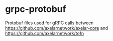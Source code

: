 # grpc-protobuf
Protobuf files used for gRPC calls between https://github.com/axelarnetwork/axelar-core and https://github.com/axelarnetwork/tofn
